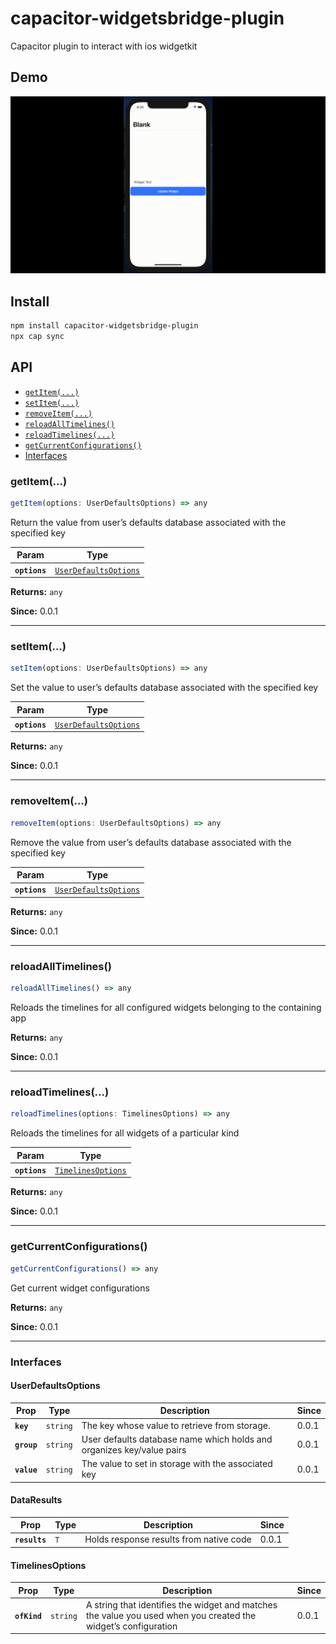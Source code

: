 # capacitor-widgetsbridge-plugin

Capacitor plugin to interact with ios widgetkit

## Demo

![Screenshot1](./demo.gif)

## Install

```bash
npm install capacitor-widgetsbridge-plugin
npx cap sync
```

## API

<docgen-index>

* [`getItem(...)`](#getitem)
* [`setItem(...)`](#setitem)
* [`removeItem(...)`](#removeitem)
* [`reloadAllTimelines()`](#reloadalltimelines)
* [`reloadTimelines(...)`](#reloadtimelines)
* [`getCurrentConfigurations()`](#getcurrentconfigurations)
* [Interfaces](#interfaces)

</docgen-index>

<docgen-api>
<!--Update the source file JSDoc comments and rerun docgen to update the docs below-->

### getItem(...)

```typescript
getItem(options: UserDefaultsOptions) => any
```

Return the value from user’s defaults database associated with the specified key

| Param         | Type                                                                |
| ------------- | ------------------------------------------------------------------- |
| **`options`** | <code><a href="#userdefaultsoptions">UserDefaultsOptions</a></code> |

**Returns:** <code>any</code>

**Since:** 0.0.1

--------------------


### setItem(...)

```typescript
setItem(options: UserDefaultsOptions) => any
```

Set the value to user’s defaults database associated with the specified key

| Param         | Type                                                                |
| ------------- | ------------------------------------------------------------------- |
| **`options`** | <code><a href="#userdefaultsoptions">UserDefaultsOptions</a></code> |

**Returns:** <code>any</code>

**Since:** 0.0.1

--------------------


### removeItem(...)

```typescript
removeItem(options: UserDefaultsOptions) => any
```

Remove the value from user’s defaults database associated with the specified key

| Param         | Type                                                                |
| ------------- | ------------------------------------------------------------------- |
| **`options`** | <code><a href="#userdefaultsoptions">UserDefaultsOptions</a></code> |

**Returns:** <code>any</code>

**Since:** 0.0.1

--------------------


### reloadAllTimelines()

```typescript
reloadAllTimelines() => any
```

Reloads the timelines for all configured widgets belonging to the containing app

**Returns:** <code>any</code>

**Since:** 0.0.1

--------------------


### reloadTimelines(...)

```typescript
reloadTimelines(options: TimelinesOptions) => any
```

Reloads the timelines for all widgets of a particular kind

| Param         | Type                                                          |
| ------------- | ------------------------------------------------------------- |
| **`options`** | <code><a href="#timelinesoptions">TimelinesOptions</a></code> |

**Returns:** <code>any</code>

**Since:** 0.0.1

--------------------


### getCurrentConfigurations()

```typescript
getCurrentConfigurations() => any
```

Get current widget configurations

**Returns:** <code>any</code>

**Since:** 0.0.1

--------------------


### Interfaces


#### UserDefaultsOptions

| Prop        | Type                | Description                                                           | Since |
| ----------- | ------------------- | --------------------------------------------------------------------- | ----- |
| **`key`**   | <code>string</code> | The key whose value to retrieve from storage.                         | 0.0.1 |
| **`group`** | <code>string</code> | User defaults database name which holds and organizes key/value pairs | 0.0.1 |
| **`value`** | <code>string</code> | The value to set in storage with the associated key                   | 0.0.1 |


#### DataResults

| Prop          | Type           | Description                             | Since |
| ------------- | -------------- | --------------------------------------- | ----- |
| **`results`** | <code>T</code> | Holds response results from native code | 0.0.1 |


#### TimelinesOptions

| Prop         | Type                | Description                                                                                                    | Since |
| ------------ | ------------------- | -------------------------------------------------------------------------------------------------------------- | ----- |
| **`ofKind`** | <code>string</code> | A string that identifies the widget and matches the value you used when you created the widget’s configuration | 0.0.1 |

</docgen-api>
